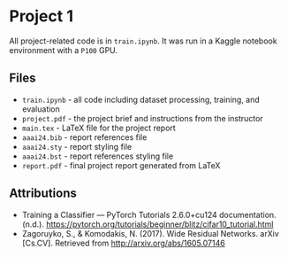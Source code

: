# Project 1

All project-related code is in `train.ipynb`.  It was run in a Kaggle notebook environment with a `P100` GPU.

## Files

* `train.ipynb` - all code including dataset processing, training, and evaluation
* `project.pdf` - the project brief and instructions from the instructor
* `main.tex` - LaTeX file for the project report
* `aaai24.bib` - report references file
* `aaai24.sty` - report styling file
* `aaai24.bst` - report references styling file
* `report.pdf` - final project report generated from LaTeX

## Attributions

* Training a Classifier — PyTorch Tutorials 2.6.0+cu124 documentation. (n.d.). https://pytorch.org/tutorials/beginner/blitz/cifar10_tutorial.html
* Zagoruyko, S., & Komodakis, N. (2017). Wide Residual Networks. arXiv [Cs.CV]. Retrieved from http://arxiv.org/abs/1605.07146
